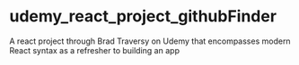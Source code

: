 # udemy_react_project_githubFinder
A react project through Brad Traversy on Udemy that encompasses modern React syntax as a refresher to building an app
